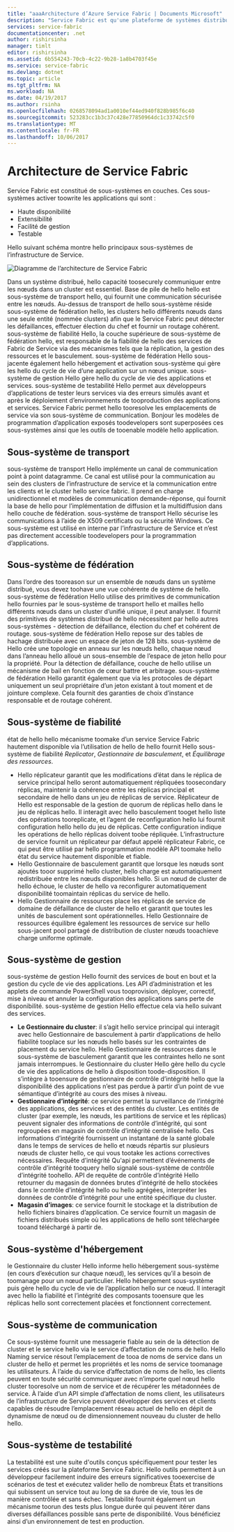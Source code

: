 ```yaml
---
title: "aaaArchitecture d’Azure Service Fabric | Documents Microsoft"
description: "Service Fabric est qu'une plateforme de systèmes distribués utilisé toobuild évolutive, fiable et facile à gérer les applications de cloud de hello. Cet article explique l’architecture hello de Service Fabric."
services: service-fabric
documentationcenter: .net
author: rishirsinha
manager: timlt
editor: rishirsinha
ms.assetid: 6b554243-70cb-4c22-9b28-1a8b4703f45e
ms.service: service-fabric
ms.devlang: dotnet
ms.topic: article
ms.tgt_pltfrm: NA
ms.workload: NA
ms.date: 04/19/2017
ms.author: rsinha
ms.openlocfilehash: 0268578094ad1a0010ef44ed940f828b985f6c40
ms.sourcegitcommit: 523283cc1b3c37c428e77850964dc1c33742c5f0
ms.translationtype: MT
ms.contentlocale: fr-FR
ms.lasthandoff: 10/06/2017
---
```

# <a name="service-fabric-architecture"></a>Architecture de Service Fabric
Service Fabric est constitué de sous-systèmes en couches. Ces sous-systèmes activer toowrite les applications qui sont :

* Haute disponibilité
* Extensibilité
* Facilité de gestion
* Testable

Hello suivant schéma montre hello principaux sous-systèmes de l’infrastructure de Service.

![Diagramme de l’architecture de Service Fabric](media/service-fabric-architecture/service-fabric-architecture.png)

Dans un système distribué, hello capacité toosecurely communiquer entre les nœuds dans un cluster est essentiel. Base de pile de hello hello est sous-système de transport hello, qui fournit une communication sécurisée entre les nœuds. Au-dessus de transport de hello sous-système réside sous-système de fédération hello, les clusters hello différents nœuds dans une seule entité (nommée clusters) afin que le Service Fabric peut détecter les défaillances, effectuer élection du chef et fournir un routage cohérent. sous-système de fiabilité Hello, la couche supérieure de sous-système de fédération hello, est responsable de la fiabilité de hello des services de Fabric de Service via des mécanismes tels que la réplication, la gestion des ressources et le basculement. sous-système de fédération Hello sous-jacente également hello hébergement et activation sous-système qui gère les hello du cycle de vie d’une application sur un nœud unique. sous-système de gestion Hello gère hello du cycle de vie des applications et services. sous-système de testabilité Hello permet aux développeurs d’applications de tester leurs services via des erreurs simulés avant et après le déploiement d’environnements de tooproduction des applications et services. Service Fabric permet hello tooresolve les emplacements de service via son sous-système de communication. Bonjour les modèles de programmation d’application exposés toodevelopers sont superposées ces sous-systèmes ainsi que les outils de tooenable modèle hello application.

## <a name="transport-subsystem"></a>Sous-système de transport
sous-système de transport Hello implémente un canal de communication point à point datagramme. Ce canal est utilisé pour la communication au sein des clusters de l’infrastructure de service et la communication entre les clients et le cluster hello service fabric. Il prend en charge unidirectionnel et modèles de communication demande-réponse, qui fournit la base de hello pour l’implémentation de diffusion et la multidiffusion dans hello couche de fédération. sous-système de transport Hello sécurise les communications à l’aide de X509 certificats ou la sécurité Windows. Ce sous-système est utilisé en interne par l’infrastructure de Service et n’est pas directement accessible toodevelopers pour la programmation d’applications.

## <a name="federation-subsystem"></a>Sous-système de fédération
Dans l’ordre des tooreason sur un ensemble de nœuds dans un système distribué, vous devez toohave une vue cohérente de système de hello. sous-système de fédération Hello utilise des primitives de communication hello fournies par le sous-système de transport hello et mailles hello différents nœuds dans un cluster d’unifié unique, il peut analyser. Il fournit des primitives de systèmes distribué de hello nécessitent par hello autres sous-systèmes - détection de défaillance, élection du chef et cohérent de routage. sous-système de fédération Hello repose sur des tables de hachage distribuée avec un espace de jeton de 128 bits. sous-système de Hello crée une topologie en anneau sur les nœuds hello, chaque nœud dans l’anneau hello alloué un sous-ensemble de l’espace de jeton hello pour la propriété. Pour la détection de défaillance, couche de hello utilise un mécanisme de bail en fonction de cœur battre et arbitrage. sous-système de fédération Hello garantit également que via les protocoles de départ uniquement un seul propriétaire d’un jeton existant à tout moment et de jointure complexe. Cela fournit des garanties de choix d’instance responsable et de routage cohérent.

## <a name="reliability-subsystem"></a>Sous-système de fiabilité
état de hello hello mécanisme toomake d’un service Service Fabric hautement disponible via l’utilisation de hello de hello fournit Hello sous-système de fiabilité *Replicator*, *Gestionnaire de basculement*, et  *Équilibrage des ressources*.

* Hello réplicateur garantit que les modifications d’état dans le réplica de service principal hello seront automatiquement répliquées toosecondary réplicas, maintenir la cohérence entre les réplicas principal et secondaire de hello dans un jeu de réplicas de service. Réplicateur de Hello est responsable de la gestion de quorum de réplicas hello dans le jeu de réplicas hello. Il interagit avec hello basculement tooget hello liste des opérations tooreplicate, et l’agent de reconfiguration hello lui fournit configuration hello hello du jeu de réplicas. Cette configuration indique les opérations de hello réplicas doivent toobe répliquée. L’infrastructure de service fournit un réplicateur par défaut appelé réplicateur Fabric, ce qui peut être utilisé par hello programmation modèle API toomake hello état du service hautement disponible et fiable.
* Hello Gestionnaire de basculement garantit que lorsque les nœuds sont ajoutés tooor supprimé hello cluster, hello charge est automatiquement redistribuée entre les nœuds disponibles hello. Si un nœud de cluster de hello échoue, le cluster de hello va reconfigurer automatiquement disponibilité toomaintain réplicas du service de hello.
* Hello Gestionnaire de ressources place les réplicas de service de domaine de défaillance de cluster de hello et garantit que toutes les unités de basculement sont opérationnelles. Hello Gestionnaire de ressources équilibre également les ressources de service sur hello sous-jacent pool partagé de distribution de cluster nœuds tooachieve charge uniforme optimale.

## <a name="management-subsystem"></a>Sous-système de gestion
sous-système de gestion Hello fournit des services de bout en bout et la gestion du cycle de vie des applications. Les API d’administration et les applets de commande PowerShell vous tooprovision, déployer, correctif, mise à niveau et annuler la configuration des applications sans perte de disponibilité. sous-système de gestion Hello effectue cela via hello suivant des services.

* **Le Gestionnaire du cluster**: il s’agit hello service principal qui interagit avec hello Gestionnaire de basculement à partir d’applications de hello fiabilité tooplace sur les nœuds hello basés sur les contraintes de placement du service hello. Hello Gestionnaire de ressources dans le sous-système de basculement garantit que les contraintes hello ne sont jamais interrompues. le Gestionnaire du cluster Hello gère hello du cycle de vie des applications de hello à disposition toode-disposition. Il s’intègre à tooensure de gestionnaire de contrôle d’intégrité hello que la disponibilité des applications n’est pas perdue à partir d’un point de vue sémantique d’intégrité au cours des mises à niveau.
* **Gestionnaire d’intégrité**: ce service permet la surveillance de l’intégrité des applications, des services et des entités du cluster. Les entités de cluster (par exemple, les nœuds, les partitions de service et les réplicas) peuvent signaler des informations de contrôle d’intégrité, qui sont regroupées en magasin de contrôle d’intégrité centralisée hello. Ces informations d’intégrité fournissent un instantané de la santé globale dans le temps de services de hello et nœuds répartis sur plusieurs nœuds de cluster hello, ce qui vous tootake les actions correctives nécessaires. Requête d’intégrité Qu'api permettent d’événements de contrôle d’intégrité tooquery hello signalé sous-système de contrôle d’intégrité toohello. API de requête de contrôle d’intégrité Hello retourner du magasin de données brutes d’intégrité de hello stockées dans le contrôle d’intégrité hello ou hello agrégées, interpréter les données de contrôle d’intégrité pour une entité spécifique du cluster.
* **Magasin d’images**: ce service fournit le stockage et la distribution de hello fichiers binaires d’application. Ce service fournit un magasin de fichiers distribués simple où les applications de hello sont téléchargée tooand téléchargé à partir de.

## <a name="hosting-subsystem"></a>Sous-système d'hébergement
le Gestionnaire du cluster Hello informe hello hébergement sous-système (en cours d’exécution sur chaque nœud), les services qu’il a besoin de toomanage pour un nœud particulier. Hello hébergement sous-système puis gère hello du cycle de vie de l’application hello sur ce nœud. Il interagit avec hello la fiabilité et l’intégrité des composants tooensure que les réplicas hello sont correctement placées et fonctionnent correctement.

## <a name="communication-subsystem"></a>Sous-système de communication
Ce sous-système fournit une messagerie fiable au sein de la détection de cluster et le service hello via le service d’affectation de noms de hello. Hello Naming service résout l’emplacement de tooa de noms de service dans un cluster de hello et permet les propriétés et les noms de service toomanage les utilisateurs. À l’aide du service d’affectation de noms de hello, les clients peuvent en toute sécurité communiquer avec n’importe quel nœud hello cluster tooresolve un nom de service et de récupérer les métadonnées de service. À l’aide d’un API simple d’affectation de noms client, les utilisateurs de l’infrastructure de Service peuvent développer des services et clients capables de résoudre l’emplacement réseau actuel de hello en dépit de dynamisme de nœud ou de dimensionnement nouveau du cluster de hello hello.

## <a name="testability-subsystem"></a>Sous-système de testabilité
La testabilité est une suite d'outils conçus spécifiquement pour tester les services créés sur la plateforme Service Fabric. Hello outils permettent à un développeur facilement induire des erreurs significatives tooexercise de scénarios de test et exécutez valider hello de nombreux États et transitions qui subissent un service tout au long de sa durée de vie, tous les de manière contrôlée et sans échec. Testabilité fournit également un mécanisme toorun des tests plus longue durée qui peuvent itérer dans diverses défaillances possible sans perte de disponibilité. Vous bénéficiez ainsi d’un environnement de test en production.

